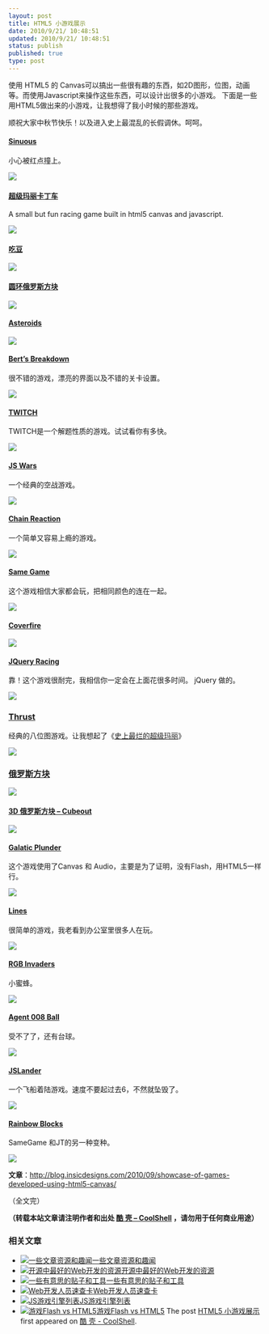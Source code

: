 ```yaml
---
layout: post
title: HTML5 小游戏展示
date: 2010/9/21/ 10:48:51
updated: 2010/9/21/ 10:48:51
status: publish
published: true
type: post
---
```


使用 HTML5 的 Canvas可以搞出一些很有趣的东西，如2D图形，位图，动画等。而使用Javascript来操作这些东西，可以设计出很多的小游戏。 下面是一些用HTML5做出来的小游戏，让我想得了我小时候的那些游戏。


顺祝大家中秋节快乐！以及进入史上最混乱的长假调休。呵呵。


#### [Sinuous](http://hakim.se/experiments/html5/sinuous/01/)


小心被红点撞上。


![](http://blog.insicdesigns.com/wp-content/uploads/2010/09/canvas-4.jpg)


#### [超级玛丽卡丁车](http://www.nihilogic.dk/labs/mariokart/)


A small but fun racing game built in html5 canvas and javascript.


![](http://blog.insicdesigns.com/wp-content/uploads/2010/09/canvas-1.jpg)



#### [吃豆](http://arandomurl.com/2010/07/25/html5-pacman.html)


![](http://blog.insicdesigns.com/wp-content/uploads/2010/09/canvas-5.jpg)


#### [圆环俄罗斯方块](http://www.benjoffe.com/code/games/torus/)


![](http://blog.insicdesigns.com/wp-content/uploads/2010/09/canvas-2.jpg)


#### [Asteroids](http://www.kevs3d.co.uk/dev/asteroids/)


![](http://blog.insicdesigns.com/wp-content/uploads/2010/09/canvas-3.jpg)


#### [Bert’s Breakdown](http://www.paulbrunt.co.uk/bert/)


很不错的游戏，漂亮的界面以及不错的关卡设置。


![](http://blog.insicdesigns.com/wp-content/uploads/2010/09/canvas-6.jpg)


#### [TWITCH](http://reas.com/twitch/)


TWITCH是一个解题性质的游戏。试试看你有多快。


![](http://blog.insicdesigns.com/wp-content/uploads/2010/09/canvas-7.jpg)


#### [JS Wars](http://29a.ch/jswars/)


一个经典的空战游戏。


![](http://blog.insicdesigns.com/wp-content/uploads/2010/09/canvas-8.jpg)


#### [Chain Reaction](http://www.yvoschaap.com/chainrxn/)


一个简单又容易上瘾的游戏。


![](http://blog.insicdesigns.com/wp-content/uploads/2010/09/canvas-9.jpg)


#### [Same Game](http://grenlibre.fr/demo/same/)


这个游戏相信大家都会玩，把相同颜色的连在一起。


![](http://blog.insicdesigns.com/wp-content/uploads/2010/09/canvas-10.jpg)


#### [Coverfire](http://www.wiicade.com/playJSGame.aspx?gameID=1317&gameName=Coverfire)


![](http://blog.insicdesigns.com/wp-content/uploads/2010/09/canvas-11.jpg)


#### [JQuery Racing](http://www.mattpelham.com/racing/)


靠！这个游戏很耐完，我相信你一定会在上面花很多时间。 jQuery 做的。


![](http://blog.insicdesigns.com/wp-content/uploads/2010/09/canvas-12.jpg)


### [Thrust](http://joncom.be/experiments/thrust/)


经典的八位图游戏。让我想起了《[史上最烂的超级玛丽](https://coolshell.cn/articles/2834.html "史上最烂的超级玛丽")》


![](http://blog.insicdesigns.com/wp-content/uploads/2010/09/canvas-13.jpg)


### [俄罗斯方块](http://aduros.emufarmers.com/easel/)


![](http://blog.insicdesigns.com/wp-content/uploads/2010/09/canvas-14.jpg)


#### [3D 俄罗斯方块 – Cubeout](http://alteredqualia.com/cubeout/)


![](http://blog.insicdesigns.com/wp-content/uploads/2010/09/canvas-15.jpg)


#### [Galatic Plunder](http://dougx.net/plunder/plunder.html)


这个游戏使用了Canvas 和 Audio，主要是为了证明，没有Flash，用HTML5一样行。


![](http://blog.insicdesigns.com/wp-content/uploads/2010/09/canvas-16.jpg)


#### [Lines](http://10k.aneventapart.com/Uploads/62/)


很简单的游戏，我老看到办公室里很多人在玩。


![](http://blog.insicdesigns.com/wp-content/uploads/2010/09/canvas-17.jpg)


#### [RGB Invaders](http://10k.aneventapart.com/Uploads/392/)


小蜜蜂。


![](http://blog.insicdesigns.com/wp-content/uploads/2010/09/canvas-18.jpg)


#### [Agent 008 Ball](http://www.agent8ball.com/)


受不了了，还有台球。


![](http://blog.insicdesigns.com/wp-content/uploads/2010/09/canvas-19.jpg)


#### [JSLander](http://www.somethinghitme.com/projects/jslander/)


一个飞船着陆游戏。速度不要起过去6，不然就坠毁了。


![](http://blog.insicdesigns.com/wp-content/uploads/2010/09/canvas-20.jpg)


#### [Rainbow Blocks](http://10k.aneventapart.com/Uploads/27/)


SameGame 和JT的另一种变种。


![](http://blog.insicdesigns.com/wp-content/uploads/2010/09/canvas-21.jpg)


**文章**：<http://blog.insicdesigns.com/2010/09/showcase-of-games-developed-using-html5-canvas/>


（全文完）



**（转载本站文章请注明作者和出处 [酷 壳 – CoolShell](https://coolshell.cn/) ，请勿用于任何商业用途）**



### 相关文章

* [![一些文章资源和趣闻](https://coolshell.cn/wp-content/uploads/2011/11/stackparts.com_-150x150.png)](https://coolshell.cn/articles/5537.html)[一些文章资源和趣闻](https://coolshell.cn/articles/5537.html)
* [![开源中最好的Web开发的资源](https://coolshell.cn/wp-content/plugins/wordpress-23-related-posts-plugin/static/thumbs/7.jpg)](https://coolshell.cn/articles/4795.html)[开源中最好的Web开发的资源](https://coolshell.cn/articles/4795.html)
* [![一些有意思的贴子和工具](https://coolshell.cn/wp-content/plugins/wordpress-23-related-posts-plugin/static/thumbs/14.jpg)](https://coolshell.cn/articles/3903.html)[一些有意思的贴子和工具](https://coolshell.cn/articles/3903.html)
* [![Web开发人员速查卡](https://coolshell.cn/wp-content/uploads/2011/02/1128-150x150.jpg)](https://coolshell.cn/articles/3684.html)[Web开发人员速查卡](https://coolshell.cn/articles/3684.html)
* [![JS游戏引擎列表](https://coolshell.cn/wp-content/plugins/wordpress-23-related-posts-plugin/static/thumbs/23.jpg)](https://coolshell.cn/articles/3516.html)[JS游戏引擎列表](https://coolshell.cn/articles/3516.html)
* [![游戏Flash vs HTML5](https://coolshell.cn/wp-content/uploads/2010/11/flash_vs_html5-150x150.jpg)](https://coolshell.cn/articles/3267.html)[游戏Flash vs HTML5](https://coolshell.cn/articles/3267.html)
The post [HTML5 小游戏展示](https://coolshell.cn/articles/2998.html) first appeared on [酷 壳 - CoolShell](https://coolshell.cn).